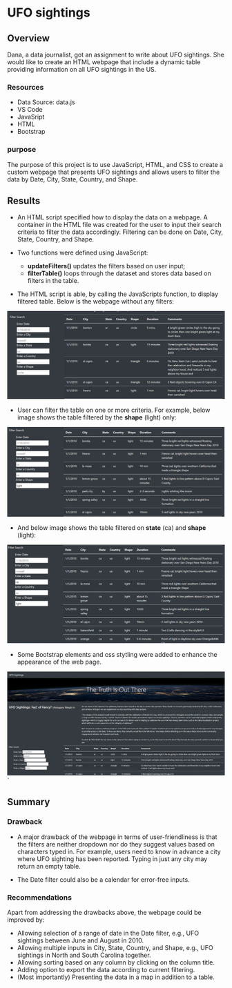 # UFO sightings

## Overview

Dana, a data journalist, got an assignment to write about UFO sightings. She would like to create an HTML webpage that include a dynamic table providing information on all UFO sightings in the US.

### Resources

- Data Source: data.js
- VS Code
- JavaSript
- HTML
- Bootstrap 

### purpose

The purpose of this project is to use JavaScript, HTML, and CSS to create a custom webpage that presents UFO sightings and allows users to filter the data by Date, City, State, Country, and Shape.

## Results

- An HTML script specified how to display the data on a webpage. A container in the HTML file was created for the user to input their search criteria to filter the data accordingly. Filtering can be done on Date, City, State, Country, and Shape.

- Two functions were defined using JavaScript:
    - **updateFilters()** updates the filters based on user input;
    - **filterTable()** loops through the dataset and stores data based on filters in the table.
    
- The HTML script is able, by calling the JavaScripts function, to display filtered table. Below is the webpage without any filters:

![Without_Filter](https://github.com/Nusratnimme/UFOs/blob/main/Resources/Without_Filter.png)

- User can filter the table on one or more criteria. For example, below image shows the table filtered by the **shape** (light) only:

![Filter_shape](https://github.com/Nusratnimme/UFOs/blob/main/Resources/Filter_shape_light.png)

- And below image shows the table filtered on **state** (ca) and **shape** (light):

![Filter_state_shape](https://github.com/Nusratnimme/UFOs/blob/main/Resources/Filter_State_Shape.png)

- Some Bootstrap elements and css stytling were added to enhance the appearance of the web page.

![UFO_webpage](https://github.com/Nusratnimme/UFOs/blob/main/Resources/UFO_webpage.png)`


## Summary

### Drawback
- A major drawback of the webpage in terms of user-friendliness is that the filters are neither dropdown nor do they suggest values based on characters typed in. For example, users need to know in advance a city where UFO sighting has been reported. Typing in just any city may return an empty table.

- The Date filter could also be a calendar for error-free inputs.

### Recommendations
Apart from addressing the drawbacks above, the webpage could be improved by:
- Allowing selection of a range of date in the Date filter, e.g., UFO sightings between June and August in 2010.
- Allowing multiple inputs in City, State, Country, and Shape, e.g., UFO sightings in North and South Carolina together.
- Allowing sorting based on any column by clicking on the column title.
- Adding option to export the data according to current filtering.
- (Most importantly) Presenting the data in a map in addition to a table.
